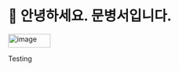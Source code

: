 
<h1> 👋 안녕하세요. 문병서입니다.</h1>

 <img width="86" height="28" alt="image" src="https://github.com/user-attachments/assets/634be41f-2dbd-43b3-aea5-ee792aa897c5" />
        




Testing
<!--
**Byoungseo-Moon/Byoungseo-Moon** is a ✨ _special_ ✨ repository because its `README.md` (this file) appears on your GitHub profile.

Here are some ideas to get you started:

- 🔭 I’m currently working on ...
- 🌱 I’m currently learning ...
- 👯 I’m looking to collaborate on ...
- 🤔 I’m looking for help with ...
- 💬 Ask me about ...
- 📫 How to reach me: ...
- 😄 Pronouns: ...
- ⚡ Fun fact: ...
-->
